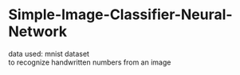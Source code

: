 # Simple-Image-Classifier-Neural-Network

data used: mnist dataset\
to recognize handwritten numbers from an image
